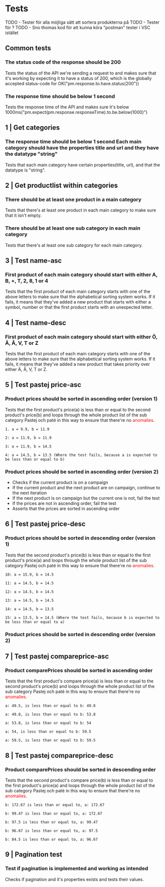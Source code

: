 
# Tests

TODO - Tester för alla möjliga sätt att sortera produkterna på
TODO - Tester för ?
TODO - Sno thomas kod för att kunna köra "postman" tester i VSC istället

## Common tests

### The status code of the response should be 200

Tests the status of the API we're sending a request to and makes sure that it's working by expecting it to have a status of 200, which is the globally accepted status-code for OK("pm.response.to.have.status(200"))

### The response time should be below 1 second

Tests the response time of the API and makes sure it's below 1000ms("pm.expect(pm.response.responseTime).to.be.below(1000)")

## 1 | Get categories

### The response time should be below 1 second  Each main category should have the properties title and url and they have the datatype "string"

Tests that each main category have certain properties(title, url), and that the datatype is "string".

## 2 | Get productlist within categories

### There should be at least one product in a main category

Tests that there's at least one product in each main category to make sure that it isn't empty.

### There should be at least one sub category in each main category

Tests that there's at least one sub category for each main category.

## 3 | Test name-asc

### First product of each main category should start with either A, B, +, T, 2, 8, 1 or 4

Tests that the first product of each main category starts with one of the above letters to make sure that the alphabetical sorting system works. If it fails, it means that they've added a new product that starts with either a symbol, number or that the first product starts with an unexpected letter.

## 4 | Test name-desc

### First product of each main category should start with either Ö, Ä, Å, V, T or Z

Tests that the first product of each main category starts with one of the above letters to make sure that the alphabetical sorting system works. If it fails, it means that they've added a new product that takes priority over either Ä, Å, V, T or Z.

## 5 | Test pastej price-asc

### Product prices should be sorted in ascending order (version 1)

Tests that the first product's price(a) is less than or equal to the second product's price(b) and loops through the whole product list of the sub category Pastej och paté in this way to ensure that there're no <span style="color:red">anomalies</span>.
```
1. a = 9.9, b = 11.9
 
2: a = 11.9, b = 11.9
 
3: a = 11.9, b = 14.5
 
4: a = 14.5, b = 13.5 (Where the test fails, because a is expected to be less than or equal to b)
```

### Product prices should be sorted in ascending order (version 2)

- Checks if the current product is on a campaign
- If the current product and the next product are on campaign, continue to the next iteration
- If the next product is on campaign but the current one is not, fail the test
- If the prices are not in ascending order, fail the test
- Asserts that the prices are sorted in ascending order

## 6 | Test pastej price-desc

### Product prices should be sorted in descending order (version 1)

Tests that the second product's price(b) is less than or equal to the first product's price(a) and loops through the whole product list of the sub category Pastej och paté in this way to ensure that there're no <span style="color:red">anomalies</span>.  

```
10: a = 15.9, b = 14.5
 
11: a = 14.5, b = 14.5
 
12: a = 14.5, b = 14.5
 
13: a = 14.5, b = 14.5
 
14: a = 14.5, b = 13.5

15: a = 13.5, b = 14.5 (Where the test fails, because b is expected to be less than or equal to a)
```

### Product prices should be sorted in descending order (version 2)

## 7 | Test pastej compareprice-asc

### Product comparePrices should be sorted in ascending order

Tests that the first product's compare price(a) is less than or equal to the second product's price(b) and loops through the whole product list of the sub category Pastej och paté in this way to ensure that there're no <span style="color:red">anomalies</span>.
```
a: 49.5, is less than or equal to b: 49.8 
 
a: 49.8, is less than or equal to b: 53.8 
 
a: 53.8, is less than or equal to b: 54 
 
a: 54, is less than or equal to b: 59.5 
 
a: 59.5, is less than or equal to b: 59.5 
```

## 8 | Test pastej compareprice-desc

### Product comparePrices should be sorted in descending order

Tests that the second product's compare price(b) is less than or equal to the first product's price(a) and loops through the whole product list of the sub category Pastej och paté in this way to ensure that there're no <span style="color:red">anomalies</span>.
```
b: 172.67 is less than or equal to, a: 172.67 
 
b: 99.47 is less than or equal to, a: 172.67 
 
b: 97.5 is less than or equal to, a: 99.47 
 
b: 96.67 is less than or equal to, a: 97.5 
 
b: 84.5 is less than or equal to, a: 96.67 
```

## 9 | Pagination test

### Test if pagination is implemented and working as intended

Checks if pagination and it's properties exists and tests their values.
